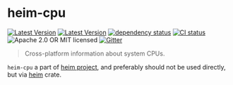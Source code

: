# heim-cpu

[![Latest Version](https://img.shields.io/crates/v/heim-cpu.svg)](https://crates.io/crates/heim-cpu)
[![Latest Version](https://docs.rs/heim-cpu/badge.svg)](https://docs.rs/heim-cpu)
[![dependency status](https://deps.rs/crate/heim-cpu/0.0.11/status.svg)](https://deps.rs/crate/heim-cpu/0.0.11)
[![CI status](https://github.com/heim-rs/heim/workflows/Continuous%20integration/badge.svg)](https://github.com/heim-rs/heim/actions?workflow=Continuous+integration)
![Apache 2.0 OR MIT licensed](https://img.shields.io/badge/license-Apache2.0%2FMIT-blue.svg)
[![Gitter](https://badges.gitter.im/heim-rs/heim.svg)](https://gitter.im/heim-rs/heim)

> Cross-platform information about system CPUs.

`heim-cpu` a part of [heim project](https://github.com/heim-rs),
and preferably should not be used directly,
but via [heim](https://crates.io/crates/heim) crate.
